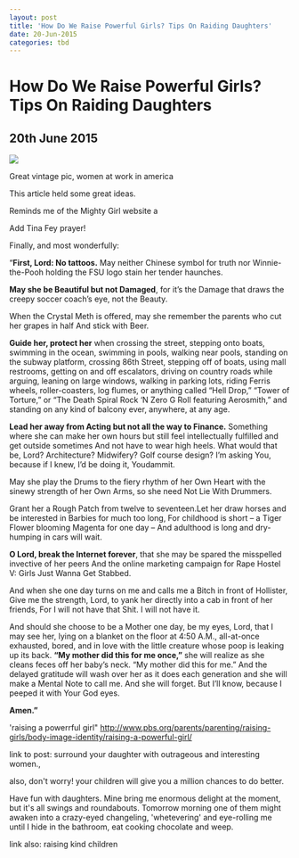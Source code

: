 ```yaml
---
layout: post
title: 'How Do We Raise Powerful Girls? Tips On Raiding Daughters'
date: 20-Jun-2015
categories: tbd
---
```


# How Do We Raise Powerful Girls? Tips On Raiding Daughters

## 20th June 2015

 

<img class="photo-horiz" src="https://s-media-cache-ak0.pinimg.com/736x/1f/ad/8e/1fad8e3bd4bd2704180b77bb4bb7eff3.jpg" />

Great vintage pic,   women at work in america

This article held some great ideas.

Reminds me of the Mighty Girl website a

Add Tina Fey prayer!

Finally, and most wonderfully:

“**First, Lord: No tattoos.** May neither Chinese symbol for truth nor Winnie-the-Pooh holding the FSU logo stain her tender haunches.

**May she be Beautiful but not Damaged**, for it’s the Damage that draws the creepy soccer coach’s eye, not the Beauty.

When the Crystal Meth is offered, may she remember the parents who cut her grapes in half And stick with Beer.

**Guide her, protect her** when crossing the street, stepping onto boats, swimming in the ocean, swimming in pools, walking near pools, standing on the subway platform, crossing 86th Street, stepping off of boats, using mall restrooms, getting on and off escalators, driving on country roads while arguing, leaning on large windows, walking in parking lots, riding Ferris wheels, roller-coasters, log flumes, or anything called “Hell Drop,” “Tower of Torture,” or “The Death Spiral Rock ‘N Zero G Roll featuring Aerosmith,” and standing on any kind of balcony ever, anywhere, at any age.

**Lead her away from Acting but not all the way to Finance.** Something where she can make her own hours but still feel intellectually fulfilled and get outside sometimes And not have to wear high heels. What would that be, Lord? Architecture? Midwifery? Golf course design? I’m asking You, because if I knew, I’d be doing it, Youdammit.

May she play the Drums to the fiery rhythm of her Own Heart with the sinewy strength of her Own Arms, so she need Not Lie With Drummers.

Grant her a Rough Patch from twelve to seventeen.Let her draw horses and be interested in Barbies for much too long, For childhood is short – a Tiger Flower blooming Magenta for one day – And adulthood is long and dry-humping in cars will wait.

**O Lord, break the Internet forever**, that she may be spared the misspelled invective of her peers And the online marketing campaign for Rape Hostel V: Girls Just Wanna Get Stabbed.

And when she one day turns on me and calls me a Bitch in front of Hollister, Give me the strength, Lord, to yank her directly into a cab in front of her friends, For I will not have that Shit. I will not have it.

And should she choose to be a Mother one day, be my eyes, Lord, that I may see her, lying on a blanket on the floor at 4:50 A.M., all-at-once exhausted, bored, and in love with the little creature whose poop is leaking up its back. **“My mother did this for me once,”** she will realize as she cleans feces off her baby’s neck. “My mother did this for me.” And the delayed gratitude will wash over her as it does each generation and she will make a Mental Note to call me. And she will forget. But I’ll know, because I peeped it with Your God eyes.

**Amen.”**

'raising a powerrful girl" http://www.pbs.org/parents/parenting/raising-girls/body-image-identity/raising-a-powerful-girl/

link to post: surround your daughter with outrageous and interesting women.,

also, don't worry! your children will give you a million chances to do better.

Have fun with daughters. Mine bring me enormous delight at the moment, but it's all swings and roundabouts. Tomorrow morning one of them might awaken into a crazy-eyed changeling, 'whetevering' and eye-rolling me until I hide in the bathroom, eat cooking chocolate and weep.

link also: raising kind children

